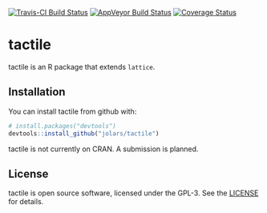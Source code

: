 
<!-- README.md is generated from README.Rmd. Please edit that file -->
[![Travis-CI Build Status](https://travis-ci.org/jolars/tactile.svg?branch=master)](https://travis-ci.org/jolars/tactile) [![AppVeyor Build Status](https://ci.appveyor.com/api/projects/status/github/jolars/tactile?branch=master&svg=true)](https://ci.appveyor.com/project/jolars/tactile) [![Coverage Status](https://img.shields.io/codecov/c/github/jolars/tactile/master.svg)](https://codecov.io/github/jolars/tactile?branch=master)

tactile
=======

tactile is an R package that extends `lattice`.

Installation
------------

You can install tactile from github with:

``` r
# install.packages("devtools")
devtools::install_github("jolars/tactile")
```

tactile is not currently on CRAN. A submission is planned.

License
-------

tactile is open source software, licensed under the GPL-3. See the [LICENSE](LICENSE) for details.
